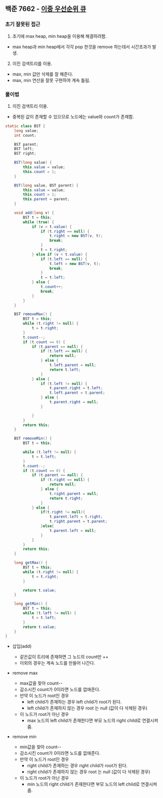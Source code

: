 ## 백준 7662 - [이중 우선순위 큐](https://www.acmicpc.net/problem/7662)

### 초기 잘못된 접근

1. 초기에 max heap, min heap을 이용해 해결하려함.
- max heap과 min heap에서 각각 pop 한것을 remove 하는데서 시간초과가 발생.

2. 이진 검색트리를 이용.
- max, min 값만 삭제를 잘 해준다.
- max, min 연산을 잘못 구현하여 계속 틀림.

### 풀이법

1. 이진 검색트리 이용.
- 중복된 값이 존재할 수 있으므로 노드에는 value와 count가 존재함.

~~~JAVA
static class BST {
    long value;
    int count;

    BST parent;
    BST left;
    BST right;

    BST(long value) {
        this.value = value;
        this.count = 1;
    }

    BST(long value, BST parent) {
        this.value = value;
        this.count = 1;
        this.parent = parent;
    }

    void add(long v) {
        BST t = this;
        while (true) {
            if (v > t.value) {
                if (t.right == null) {
                    t.right = new BST(v, t);
                    break;
                }
                t = t.right;
            } else if (v < t.value) {
                if (t.left == null) {
                    t.left = new BST(v, t);
                    break;
                }
                t = t.left;
            } else {
                t.count++;
                break;
            }
        }
    }

    BST removeMax() {
        BST t = this;
        while (t.right != null) {
            t = t.right;
        }
        t.count--;
        if (t.count == 0) {
            if (t.parent == null) {
                if (t.left == null) {
                    return null;
                } else {
                    t.left.parent = null;
                    return t.left;
                }
            } else {
                if (t.left != null) {
                    t.parent.right = t.left;
                    t.left.parent = t.parent;
                } else {
                    t.parent.right = null;
                }

            }
        }
        return this;
    }

    BST removeMin() {
        BST t = this;

        while (t.left != null) {
            t = t.left;
        }
        t.count--;
        if (t.count == 0) {
            if (t.parent == null) {
                if (t.right == null) {
                    return null;
                } else {
                    t.right.parent = null;
                    return t.right;
                }
            } else {
                if(t.right != null){
                    t.parent.left = t.right;
                    t.right.parent = t.parent;
                }else{
                    t.parent.left = null;
                }
            }
        }
        return this;
    }

    long getMax() {
        BST t = this;
        while (t.right != null) {
            t = t.right;
        }

        return t.value;
    }

    long getMin() {
        BST t = this;
        while (t.left != null) {
            t = t.left;
        }
        return t.value;
    }
}
~~~

- 삽입(add)
    - 같은값이 트리에 존재하면 그 노드의 count만 ++
    - 이외의 경우는 계속 노드를 만들어 나간다.
    
- remove max
    - max값을 찾아 count--
    - 감소시킨 count가 0이라면 노드를 없애준다.
    - 만약 이 노드가 root인 경우
        - left child가 존재하는 경우 left child가 root가 된다.
        - left child가 존재하지 않는 경우 root 는 null (값이 다 삭제된 경우)
    - 이 노드가 root가 아닌 경우
        - max 노드의 left child가 존재한다면 부모 노드의 right child로 연결시켜줌.
    
- remove min
    - min값을 찾아 count--
    - 감소시킨 count가 0이라면 노드를 없애준다.
    - 만약 이 노드가 root인 경우
        - right child가 존재하는 경우 right child가 root가 된다.
        - right child가 존재하지 않는 경우 root 는 null (값이 다 삭제된 경우)
    - 이 노드가 root가 아닌 경우
        - min 노드의 right child가 존재한다면 부모 노드의 left child로 연결시켜줌.